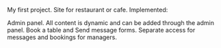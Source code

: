 My first project. Site for restaurant or cafe. Implemented:

Admin panel.
All content is dynamic and can be added through the admin panel.
Book a table and Send message forms.
Separate access for messages and bookings for managers.